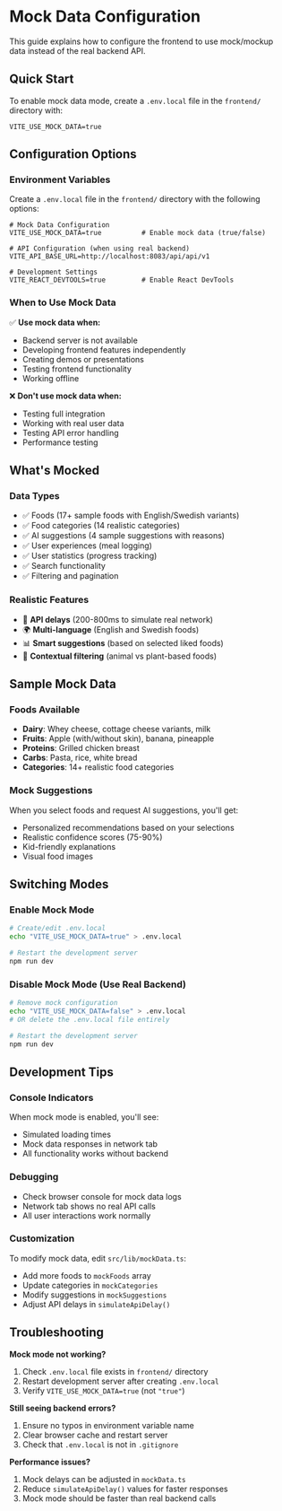 # Mock Data Configuration

This guide explains how to configure the frontend to use mock/mockup data instead of the real backend API.

## Quick Start

To enable mock data mode, create a `.env.local` file in the `frontend/` directory with:

```env
VITE_USE_MOCK_DATA=true
```

## Configuration Options

### Environment Variables

Create a `.env.local` file in the `frontend/` directory with the following options:

```env
# Mock Data Configuration
VITE_USE_MOCK_DATA=true          # Enable mock data (true/false)

# API Configuration (when using real backend)
VITE_API_BASE_URL=http://localhost:8083/api/api/v1

# Development Settings
VITE_REACT_DEVTOOLS=true         # Enable React DevTools
```

### When to Use Mock Data

✅ **Use mock data when:**
- Backend server is not available
- Developing frontend features independently
- Creating demos or presentations
- Testing frontend functionality
- Working offline

❌ **Don't use mock data when:**
- Testing full integration
- Working with real user data
- Testing API error handling
- Performance testing

## What's Mocked

### Data Types
- ✅ Foods (17+ sample foods with English/Swedish variants)
- ✅ Food categories (14 realistic categories)
- ✅ AI suggestions (4 sample suggestions with reasons)
- ✅ User experiences (meal logging)
- ✅ User statistics (progress tracking)
- ✅ Search functionality
- ✅ Filtering and pagination

### Realistic Features
- 🔄 **API delays** (200-800ms to simulate real network)
- 🌍 **Multi-language** (English and Swedish foods)
- 📊 **Smart suggestions** (based on selected liked foods)
- 🎯 **Contextual filtering** (animal vs plant-based foods)

## Sample Mock Data

### Foods Available
- **Dairy**: Whey cheese, cottage cheese variants, milk
- **Fruits**: Apple (with/without skin), banana, pineapple
- **Proteins**: Grilled chicken breast
- **Carbs**: Pasta, rice, white bread
- **Categories**: 14+ realistic food categories

### Mock Suggestions
When you select foods and request AI suggestions, you'll get:
- Personalized recommendations based on your selections
- Realistic confidence scores (75-90%)
- Kid-friendly explanations
- Visual food images

## Switching Modes

### Enable Mock Mode
```bash
# Create/edit .env.local
echo "VITE_USE_MOCK_DATA=true" > .env.local

# Restart the development server
npm run dev
```

### Disable Mock Mode (Use Real Backend)
```bash
# Remove mock configuration
echo "VITE_USE_MOCK_DATA=false" > .env.local
# OR delete the .env.local file entirely

# Restart the development server  
npm run dev
```

## Development Tips

### Console Indicators
When mock mode is enabled, you'll see:
- Simulated loading times
- Mock data responses in network tab
- All functionality works without backend

### Debugging
- Check browser console for mock data logs
- Network tab shows no real API calls
- All user interactions work normally

### Customization
To modify mock data, edit `src/lib/mockData.ts`:
- Add more foods to `mockFoods` array
- Update categories in `mockCategories`
- Modify suggestions in `mockSuggestions`
- Adjust API delays in `simulateApiDelay()`

## Troubleshooting

**Mock mode not working?**
1. Check `.env.local` file exists in `frontend/` directory
2. Restart development server after creating `.env.local`
3. Verify `VITE_USE_MOCK_DATA=true` (not `"true"`)

**Still seeing backend errors?**
1. Ensure no typos in environment variable name
2. Clear browser cache and restart server
3. Check that `.env.local` is not in `.gitignore`

**Performance issues?**
1. Mock delays can be adjusted in `mockData.ts`
2. Reduce `simulateApiDelay()` values for faster responses
3. Mock mode should be faster than real backend calls
